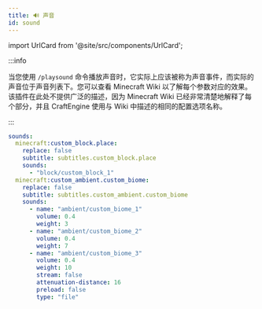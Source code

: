 ```yaml
---
title: 🔊 声音
id: sound
---
```


import UrlCard from '@site/src/components/UrlCard';

<UrlCard
  url="https://minecraft.wiki/w/Sounds.json"
  title="声音"
/>

:::info

当您使用 `/playsound` 命令播放声音时，它实际上应该被称为声音事件，而实际的声音位于声音列表下。您可以查看 Minecraft Wiki 以了解每个参数对应的效果。该插件在此处不提供广泛的描述，因为 Minecraft Wiki 已经非常清楚地解释了每个部分，并且 CraftEngine 使用与 Wiki 中描述的相同的配置选项名称。

:::

```yaml
sounds:
  minecraft:custom_block.place:
    replace: false
    subtitle: subtitles.custom_block.place
    sounds:
      - "block/custom_block_1"
  minecraft:custom_ambient.custom_biome:
    replace: false
    subtitle: subtitles.custom_ambient.custom_biome
    sounds:
      - name: "ambient/custom_biome_1"
        volume: 0.4
        weight: 3
      - name: "ambient/custom_biome_2"
        volume: 0.4
        weight: 7
      - name: "ambient/custom_biome_3"
        volume: 0.4
        weight: 10
        stream: false
        attenuation-distance: 16
        preload: false
        type: "file"
```

